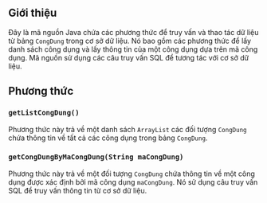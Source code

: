 


## Giới thiệu

Đây là mã nguồn Java chứa các phương thức để truy vấn và thao tác dữ liệu từ bảng `CongDung` trong cơ sở dữ liệu. Nó bao gồm các phương thức để lấy danh sách công dụng và lấy thông tin của một công dụng dựa trên mã công dụng. Mã nguồn sử dụng các câu truy vấn SQL để tương tác với cơ sở dữ liệu.

## Phương thức

### `getListCongDung()`

Phương thức này trả về một danh sách `ArrayList` các đối tượng `CongDung` chứa thông tin về tất cả các công dụng trong bảng `CongDung`.

### `getCongDungByMaCongDung(String maCongDung)`

Phương thức này trả về một đối tượng `CongDung` chứa thông tin về một công dụng được xác định bởi mã công dụng `maCongDung`. Nó sử dụng câu truy vấn SQL để truy vấn thông tin từ cơ sở dữ liệu.
